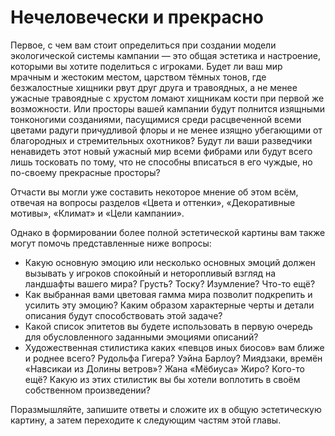# Нечеловечески и прекрасно

Первое, с чем вам стоит определиться при создании модели экологической системы кампании — это общая эстетика и настроение, которыми вы хотите поделиться с игроками.
Будет ли ваш мир мрачным и жестоким местом, царством тёмных тонов, где безжалостные хищники рвут друг друга и травоядных, а не менее ужасные травоядные с хрустом ломают хищникам кости при первой же возможности. Или просторы вашей кампании будут полнится изящными тонконогими созданиями, пасущимися среди расцвеченной всеми цветами радуги причудливой флоры и не менее изящно убегающими от благородных и стремительных охотников? Будут ли ваши разведчики ненавидеть этот новый ужасный мир всеми фибрами или будут всего лишь тосковать по тому, что не способны вписаться в его чуждые, но по-своему прекрасные просторы?

Отчасти вы могли уже составить некоторое мнение об этом всём, отвечая на вопросы разделов «Цвета и оттенки», «Декоративные мотивы», «Климат» и «Цели кампании».

Однако в формировании более полной эстетической картины вам также могут помочь представленные ниже вопросы:

- Какую основную эмоцию или несколько основных эмоций должен вызывать у игроков спокойный и неторопливый взгляд на ландшафты вашего мира? Грусть? Тоску? Изумление? Что-то ещё?
- Как выбранная вами цветовая гамма мира позволит подкрепить и усилить эту эмоцию? Каким образом характерные черты и детали описания будут способствовать этой задаче?
- Какой список эпитетов вы будете использовать в первую очередь для обусловленного заданными эмоциями описаний?
- Художественная стилистика каких «певцов иных биосов» вам ближе и роднее всего? Рудольфа Гигера? Уэйна Барлоу? Миядзаки, времён «Навсикаи из Долины ветров»? Жана «Мёбиуса» Жиро? Кого-то ещё? Какую из этих стилистик вы бы хотели воплотить в своём собственном произведении?

Поразмышляйте, запишите ответы и сложите их в общую эстетическую картину, а затем переходите к следующим частям этой главы.